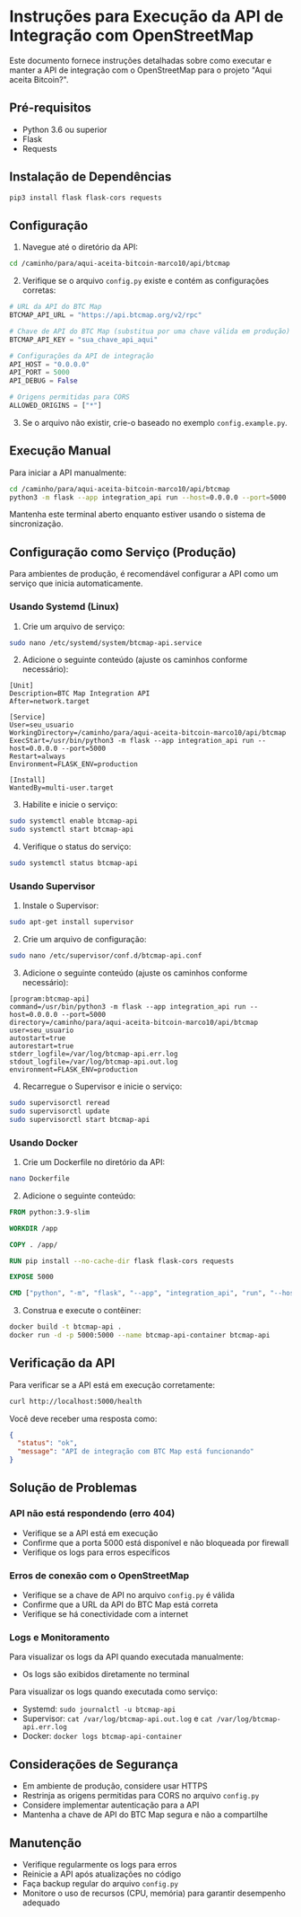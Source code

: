 # Instruções para Execução da API de Integração com OpenStreetMap

Este documento fornece instruções detalhadas sobre como executar e manter a API de integração com o OpenStreetMap para o projeto "Aqui aceita Bitcoin?".

## Pré-requisitos

- Python 3.6 ou superior
- Flask
- Requests

## Instalação de Dependências

```bash
pip3 install flask flask-cors requests
```

## Configuração

1. Navegue até o diretório da API:

```bash
cd /caminho/para/aqui-aceita-bitcoin-marco10/api/btcmap
```

2. Verifique se o arquivo `config.py` existe e contém as configurações corretas:

```python
# URL da API do BTC Map
BTCMAP_API_URL = "https://api.btcmap.org/v2/rpc"

# Chave de API do BTC Map (substitua por uma chave válida em produção)
BTCMAP_API_KEY = "sua_chave_api_aqui"

# Configurações da API de integração
API_HOST = "0.0.0.0"
API_PORT = 5000
API_DEBUG = False

# Origens permitidas para CORS
ALLOWED_ORIGINS = ["*"]
```

3. Se o arquivo não existir, crie-o baseado no exemplo `config.example.py`.

## Execução Manual

Para iniciar a API manualmente:

```bash
cd /caminho/para/aqui-aceita-bitcoin-marco10/api/btcmap
python3 -m flask --app integration_api run --host=0.0.0.0 --port=5000
```

Mantenha este terminal aberto enquanto estiver usando o sistema de sincronização.

## Configuração como Serviço (Produção)

Para ambientes de produção, é recomendável configurar a API como um serviço que inicia automaticamente.

### Usando Systemd (Linux)

1. Crie um arquivo de serviço:

```bash
sudo nano /etc/systemd/system/btcmap-api.service
```

2. Adicione o seguinte conteúdo (ajuste os caminhos conforme necessário):

```
[Unit]
Description=BTC Map Integration API
After=network.target

[Service]
User=seu_usuario
WorkingDirectory=/caminho/para/aqui-aceita-bitcoin-marco10/api/btcmap
ExecStart=/usr/bin/python3 -m flask --app integration_api run --host=0.0.0.0 --port=5000
Restart=always
Environment=FLASK_ENV=production

[Install]
WantedBy=multi-user.target
```

3. Habilite e inicie o serviço:

```bash
sudo systemctl enable btcmap-api
sudo systemctl start btcmap-api
```

4. Verifique o status do serviço:

```bash
sudo systemctl status btcmap-api
```

### Usando Supervisor

1. Instale o Supervisor:

```bash
sudo apt-get install supervisor
```

2. Crie um arquivo de configuração:

```bash
sudo nano /etc/supervisor/conf.d/btcmap-api.conf
```

3. Adicione o seguinte conteúdo (ajuste os caminhos conforme necessário):

```
[program:btcmap-api]
command=/usr/bin/python3 -m flask --app integration_api run --host=0.0.0.0 --port=5000
directory=/caminho/para/aqui-aceita-bitcoin-marco10/api/btcmap
user=seu_usuario
autostart=true
autorestart=true
stderr_logfile=/var/log/btcmap-api.err.log
stdout_logfile=/var/log/btcmap-api.out.log
environment=FLASK_ENV=production
```

4. Recarregue o Supervisor e inicie o serviço:

```bash
sudo supervisorctl reread
sudo supervisorctl update
sudo supervisorctl start btcmap-api
```

### Usando Docker

1. Crie um Dockerfile no diretório da API:

```bash
nano Dockerfile
```

2. Adicione o seguinte conteúdo:

```Dockerfile
FROM python:3.9-slim

WORKDIR /app

COPY . /app/

RUN pip install --no-cache-dir flask flask-cors requests

EXPOSE 5000

CMD ["python", "-m", "flask", "--app", "integration_api", "run", "--host=0.0.0.0", "--port=5000"]
```

3. Construa e execute o contêiner:

```bash
docker build -t btcmap-api .
docker run -d -p 5000:5000 --name btcmap-api-container btcmap-api
```

## Verificação da API

Para verificar se a API está em execução corretamente:

```bash
curl http://localhost:5000/health
```

Você deve receber uma resposta como:

```json
{
  "status": "ok",
  "message": "API de integração com BTC Map está funcionando"
}
```

## Solução de Problemas

### API não está respondendo (erro 404)

- Verifique se a API está em execução
- Confirme que a porta 5000 está disponível e não bloqueada por firewall
- Verifique os logs para erros específicos

### Erros de conexão com o OpenStreetMap

- Verifique se a chave de API no arquivo `config.py` é válida
- Confirme que a URL da API do BTC Map está correta
- Verifique se há conectividade com a internet

### Logs e Monitoramento

Para visualizar os logs da API quando executada manualmente:

- Os logs são exibidos diretamente no terminal

Para visualizar os logs quando executada como serviço:

- Systemd: `sudo journalctl -u btcmap-api`
- Supervisor: `cat /var/log/btcmap-api.out.log` e `cat /var/log/btcmap-api.err.log`
- Docker: `docker logs btcmap-api-container`

## Considerações de Segurança

- Em ambiente de produção, considere usar HTTPS
- Restrinja as origens permitidas para CORS no arquivo `config.py`
- Considere implementar autenticação para a API
- Mantenha a chave de API do BTC Map segura e não a compartilhe

## Manutenção

- Verifique regularmente os logs para erros
- Reinicie a API após atualizações no código
- Faça backup regular do arquivo `config.py`
- Monitore o uso de recursos (CPU, memória) para garantir desempenho adequado

